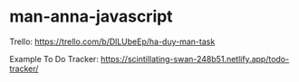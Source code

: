 # man-anna-javascript

Trello:
https://trello.com/b/DlLUbeEp/ha-duy-man-task

Example To Do Tracker:
https://scintillating-swan-248b51.netlify.app/todo-tracker/
